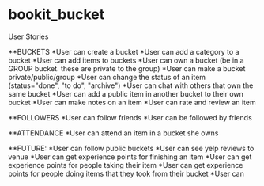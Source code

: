 bookit_bucket
=============

User Stories

**BUCKETS
*User can create a bucket
*User can add a category to a bucket
*User can add items to buckets
*User can own a bucket (be in a GROUP bucket. these are private to the group)
*User can make a bucket private/public/group
*User can change the status of an item (status="done", "to do", "archive")
*User can chat with others that own the same bucket
*User can add a public item in another bucket to their own bucket
*User can make notes on an item
*User can rate and review an item

**FOLLOWERS
*User can follow friends
*User can be followed by friends

**ATTENDANCE
*User can attend an item in a bucket she owns

**FUTURE:
*User can follow public buckets
*User can see yelp reviews to venue
*User can get experience points for finishing an item
*User can get experience points for people taking their item
*User can get experience points for people doing items that they took from their bucket
*User can 


